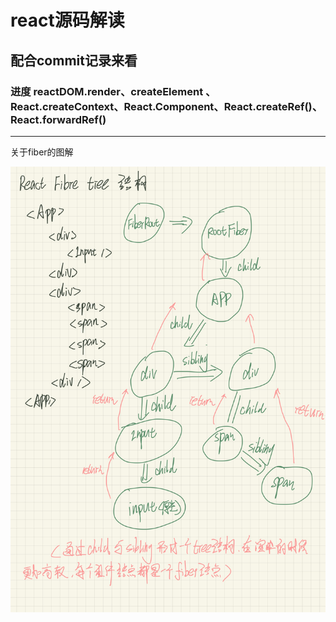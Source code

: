 # react源码解读 

## 配合commit记录来看 

### 进度 reactDOM.render、createElement 、React.createContext、React.Component、React.createRef()、React.forwardRef()

-----------------------------------------

关于fiber的图解

![image](https://github.com/Ccheng2729111/reactSoundcodeRead/blob/master/IMG/fiber.jpg)
